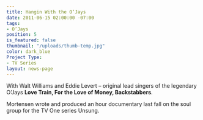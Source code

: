 ```yaml
---
title: Hangin With the O’Jays
date: 2011-06-15 02:00:00 -07:00
tags:
- O’Jays
position: 5
is_featured: false
thumbnail: "/uploads/thumb-temp.jpg"
color: dark_blue
Project Type:
- TV Series
layout: news-page
---
```


With Walt Williams and Eddie Levert – original lead singers of the legendary O’Jays __Love Train, For the Love of Money, Backstabbers__.

Mortensen wrote and produced an hour documentary last fall on the soul group for the TV One series Unsung.
